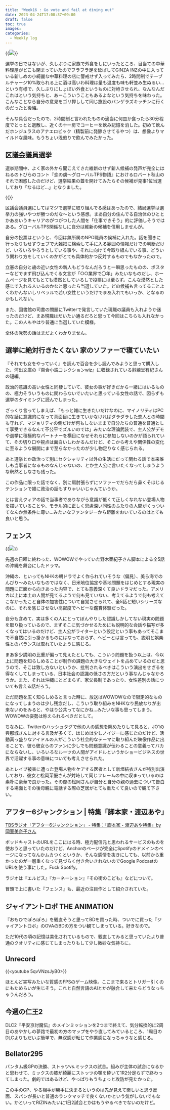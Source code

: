 ```yaml
---
title: "Week16 : Go vote and fail at dining out"
date: 2023-04-24T17:00:37+09:00
draft: false
toc: true
images:
categories:
  - Weekly log
---
```


{{<image src="/images/images/230421.webp">}}

選挙の日ではないが、久しぶりに家族で外食をしにいったところ、目当ての中華料理屋がどこも閉まっていたのでフラフラ足を延ばしてGINZA INZの中に入っている新しめの小綺麗な中華料理の店に警戒せず入ってみたら、2時間制でテーブルチャージ10%取られる上に酒は高いわ料理は量も温度も味も軒並み生ぬるい…という有様で、久しぶりにしょぼい外食というものに対峙させられ、なんなんだこれはという気持ちと、あーこういうこともあるよなという気持ちを味わった。こんなことなら自分の意見をゴリ押しして同じ施設のバンゲラズキッチンに行くのだったと後悔。

そんな具合だったので、2時間制と言われたものの適当に何皿か食ったら30分程度でとっとと退散し、近くの十一房でコーヒーを飲み記憶を消した。初めて飲んだホンジュラスのアナエロビック（精製前に発酵させてるやつ）は、想像よりマイルドな風味。もうちょい浅煎りで飲んでみたかった。

<!--more-->

## 区議会議員選挙

選挙期間中、よく家の外から聞こえてきた維新のせず新人候補の発声が完全にはねるのトびらのコント『恋の虜～グローバルTPS物語』におけるロバート秋山のそれで困惑したのだけど、選挙結果の蓋を開けてみたらその候補が見事1位当選しており「なるほど…」となりました。

{{<youtube xUUSwkIOk1I>}}

区議会議員選にしてはマジで選挙に取り組んでる感はあったので、結局選挙は選挙力の強いやつが勝つのだな～という感想。まあ自分の住んでる自治体のひととかああいうキャリアのがつがつした人間を「仕事できそう」的に評価しそうではある。グローバルTPS関係なしに自分は維新の候補を信用しませんが。

自分の投票はというと、今回は無所属のNPO職員の候補に入れた。話を聞きに行ったりもせずウェブで大雑把に検索して手に入る範囲の情報だけでの判断だけど、いろいろやろうとしている事や、それに向けて今取り組んでいる事、どういう関わり方をしていくのかがとても具体的かつ反対するものでもなかったので。

立憲の自分と歳の近い女性の新人もどうなんだろうと一瞬思ったものの、ポスターなどでまず飛び込んでくる文言が「○○業界で〇年」みたいなものだし、ホームページを見てもとても漠然としているしで投票には至らず。こんな漠然とした感じで入れる人いるのかなと思ったら当選していた。どの候補も言ってることよくわかんないしリベラルで若い女性というだけでまあ入れてもいっか、となるのかもしれない。

また、図書館の司書の問題にTwitterで発言していた現職の議員も入れようか迷ったのだけど、まあ現職はだいたい通るだろと思って今回はこちらも入れなかった。この人もやはり普通に当選していた模様。

全体の党勢の話はまだよくわかりません。

## 選挙に絶対行きたくない 家のソファーで寝ていたい

『それでも女をやっていく』を読んで百合を少し読んでみようと思って購入した、河出文庫の『百合小説コレクションwiz』に収録されている斜線堂有紀さんの短編。

政治的意識の高い女性と同棲していて、彼女の事が好きだから一緒にはいるものの、極力そういうものに関わらないでいたいと思っている女性の話で、図らずも選挙のタイミングに読んでしまった。

ざっくり言ってしまえば、「もっと雑に生きたいだけなのに、マイノリティはPC的な話に意識的になって真面目に生きていかなければダラダラした恋人との時間も守れず、マジョリティの側だけが何もしないままで自分たちの普通を普通として享受できるなんて不公平でズルいのでは」みたいな理論武装で、主人公がデモや選挙に積極的なパートナーを横目になぜそれらに参加しないのかが語られていて、その切り口や視点は面白いしわかるんだけど、そこから考えや関係性の変化に至るような展開にまで至らなかったのが少し物足りなく感じられる。

あと選挙とか政治って別にセクシャリティ以外の生活にだって関わる話で本来誰しも当事者になるものなんじゃないの、とか主人公に言いたくなってしまうような釈然としなさも残った。

この作品に限った話でなく、別に肩肘張らずにソファーでだらだら鼻くそほじるテンションで雑に政治の話もすりゃいいじゃんていうか。

とは言えクィアの話で当事者でありながら意識が低くて正しくなれない登場人物を描いていることや、モラル的に正しく思慮深い同性のふたりの人間がくっついてなんか無条件に尊い…みたいなファンタジーから距離をおいているのはとても良いと思う。

## フェンス

{{<image src="/images/2023/0424_fence.webp">}}

先週の日曜に終わった、WOWOWでやっていた野木亜紀子さん脚本による全5話の沖縄を舞台にしたドラマ。

沖縄の、といってもNHKの朝ドラでよく作られていそうな（偏見）、美ら海でのんびり～みたいなものではなく、日米地位協定や基地問題をはじめとする現実の問題に正面から向きあった内容で、とても意義深くて良いドラマだった。アメリカ以上に本土の人間が見てるようで何も見ていない、考えてるようで何も考えてこなかったこと自体の加害性について自覚させられて、全5話と短いシリーズなのに、それを感じさせない高密度でヘビーな鑑賞体験だった。

自分も含めて、実は多くの人にとってぼんやりした認識しかしてない現実の問題を取り扱っているので、まずそこに気づかせるためにも説明的な会話や描写が多くなってはいるのだけど、主人公がライターという設定という事もあってそこまで不自然に引っ掛かるものにはなっておらず、ヘビーとは言っても、説明と娯楽性とのバランスは取れていたように感じる。

まあ多少説明の比重が偏って見えたとしても、こういう問題を扱う以上は、今以上に問題を知らしめることが制作の課題の大きなウェイトを占めているのだと思うので、そこは致し方ないというか、批判されるべきはこういう演出をせざるを得なくしてしまっている、日本社会の認識の低さの方だという事なんじゃなかろうか。また、それは沖縄にとどまらず、家父長制であったり、女性差別の話についても言える話だろう。

ただ問題を広く知らしめると言った時に、放送はWOWOWなので限定的なものになってしまうのは少し残念だし、こういう取り組みをNHKなり民放なりが出来ないのをみると、やはり公共ってなにかね…みたいな事も思ってしまう。WOWOWの姿勢は称えられるべきだとして。

ちなみに、Twitterのハッシュタグで他の人の感想を眺めたりして見ると、JO1の與那城さんに対する言及が多くて、はじめは少しノイジーに感じたのだけど、活動真っ盛りなアイドルの人がこういう社会的なテーマに取り組んだ映像作品に出ることで、彼ら彼女らのファンに少しでも問題意識が伝わることの意義ってバカにならないし、いろいろなルーツの人間がアイドルというかショービジネスの世界で活躍する事の意味についても考えさせられた。

あとレイプ被害に遭った登場人物をケアする医者として新垣結衣さんが特別出演しており、彼女と松岡茉優さんが対峙して同じフレームの中に収まっているのは素朴に豪華で良かった。その際の松岡さんが自分と自分の親の過去について告白する場面とその後母親に電話する際の芝居がとても重たくて良いので観て下さい。

## アフター6ジャンクション | 特集「脚本家・渡辺あや」

 [TBSラジオ「アフター6ジャンクション」 - 特集：「脚本家・渡辺あや特集」by岡室美奈子さん](https://podcasts.google.com/feed/aHR0cHM6Ly9hbmNob3IuZm0vcy8xOGQ5NDRjNC9wb2RjYXN0L3Jzcw/episode/YjgyZDRmMTYtZGVhZi0xMWVkLTg1MDQtOTdjYjJkNDhiYWQ2)

ポッドキャストのURLをここにはる時、極力配信元と思われるサービスのものを使おうと思っていたのだけど、Anchorのページが完全にSpotifyのドメインのページになってなんかムカつくというか、そんな感情を抜きにしても、以前から重かったのが一層重くなって見づらく付き合いきれないのでGoogle PodcastのURLを使う事にした。Fuck Spotify。

ラジオは『エルピス』『カーネーション』『その街のこども』などについて。

冒頭で上に書いた『フェンス』も、最近の注目作として紹介されていた。

## ジャイアントロボ THE ANIMATION

『おもひでぽろぽろ』を観直そうと思ってBDを買った時、ついでに買った『ジャイアントロボ』のOVAのBDの方をつい観てしまっている。好きなので。

ただ10代の頃の記憶は美化されているもので、観直してみると思っていたより普通のクオリティに感じてしまったりもして少し微妙な気持ちに。

## Unrecord

{{<youtube 5qvVNzsJyB0>}}

ほとんど実写みたいな質感のFPSのゲーム映像。ここまで来るとトリガー引くのにもためらいが生じそう。これと自然言語のAIとかが融合して来たらどうなっちゃうんだろう。

## 今週の仁王2

DLC2『平安京討魔伝』のメインミッションを2つまで終えて、気分転換的に2周目のあやかしの夢路で最初の方のマップをやり直してみているところ、1周目のDLCよりもだいぶ簡単で、無双感が転じて作業感になっちゃうなと感じる。


## Bellator295

バンタム級GPの決勝、ストッツvs.ミックスの試合。組みが主体の試合になるかと思わせて、ミックスの膝が綺麗にストッツの顎を砕いて1R2分足らずで終わってしまった。劇的ではあるけど、やっぱりもうちょっと攻防が見たかった。

この手のGP、やる相手が勝手に決まるというのは先が見えて楽しいと思う反面、スパンが長いと普通のランクマッチで良くないかという気がしないでもない。かといってRIZINみたいに1日2試合とかはもうやるべきでないのだけど。
